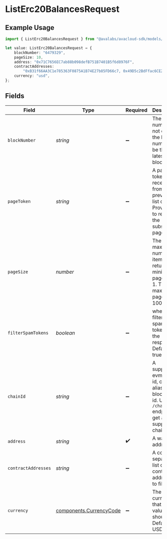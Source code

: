# ListErc20BalancesRequest

## Example Usage

```typescript
import { ListErc20BalancesRequest } from "@avalabs/avacloud-sdk/models/operations";

let value: ListErc20BalancesRequest = {
    blockNumber: "6479329",
    pageSize: 10,
    address: "0x71C7656EC7ab88b098defB751B7401B5f6d8976F",
    contractAddresses:
        "0xB31f66AA3C1e785363F0875A1B74E27b85FD66c7, 0x49D5c2BdFfac6CE2BFdB6640F4F80f226bc10bAB",
    currency: "usd",
};
```

## Fields

| Field                                                                                                                    | Type                                                                                                                     | Required                                                                                                                 | Description                                                                                                              | Example                                                                                                                  |
| ------------------------------------------------------------------------------------------------------------------------ | ------------------------------------------------------------------------------------------------------------------------ | ------------------------------------------------------------------------------------------------------------------------ | ------------------------------------------------------------------------------------------------------------------------ | ------------------------------------------------------------------------------------------------------------------------ |
| `blockNumber`                                                                                                            | *string*                                                                                                                 | :heavy_minus_sign:                                                                                                       | The block number, if not defined the block number will be the latest block.                                              | 6479329                                                                                                                  |
| `pageToken`                                                                                                              | *string*                                                                                                                 | :heavy_minus_sign:                                                                                                       | A page token, received from a previous list call. Provide this to retrieve the subsequent page.                          |                                                                                                                          |
| `pageSize`                                                                                                               | *number*                                                                                                                 | :heavy_minus_sign:                                                                                                       | The maximum number of items to return. The minimum page size is 1. The maximum pageSize is 100.                          | 10                                                                                                                       |
| `filterSpamTokens`                                                                                                       | *boolean*                                                                                                                | :heavy_minus_sign:                                                                                                       | whether to filter out spam tokens from the response. Default is true.                                                    |                                                                                                                          |
| `chainId`                                                                                                                | *string*                                                                                                                 | :heavy_minus_sign:                                                                                                       | A supported evm chain id, chain alias or blockchain id. Use the `/chains` endpoint to get a list of supported chain ids. | 43114                                                                                                                    |
| `address`                                                                                                                | *string*                                                                                                                 | :heavy_check_mark:                                                                                                       | A wallet address.                                                                                                        | 0x71C7656EC7ab88b098defB751B7401B5f6d8976F                                                                               |
| `contractAddresses`                                                                                                      | *string*                                                                                                                 | :heavy_minus_sign:                                                                                                       | A comma separated list of contract addresses to filter by.                                                               | 0xB31f66AA3C1e785363F0875A1B74E27b85FD66c7, 0x49D5c2BdFfac6CE2BFdB6640F4F80f226bc10bAB                                   |
| `currency`                                                                                                               | [components.CurrencyCode](../../models/components/currencycode.md)                                                       | :heavy_minus_sign:                                                                                                       | The currency that return values should use. Defaults to USD.                                                             | usd                                                                                                                      |